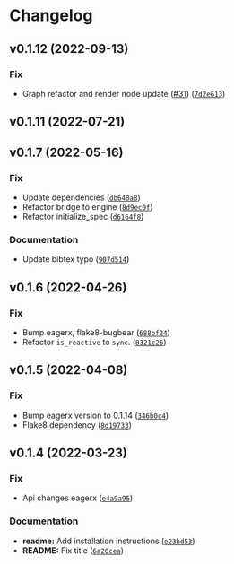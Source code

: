 # Changelog

<!--next-version-placeholder-->

## v0.1.12 (2022-09-13)
### Fix
* Graph refactor and render node update ([#31](https://github.com/eager-dev/eagerx_reality/issues/31)) ([`7d2e613`](https://github.com/eager-dev/eagerx_reality/commit/7d2e6133948829866999a853d33c223efe958cc0))

## v0.1.11 (2022-07-21)


## v0.1.7 (2022-05-16)
### Fix
* Update dependencies ([`db640a8`](https://github.com/eager-dev/eagerx_reality/commit/db640a837e96324e4f09a6e35ec76951cc508cc2))
* Refactor bridge to engine ([`8d9ec0f`](https://github.com/eager-dev/eagerx_reality/commit/8d9ec0f93d0c6f83ca45dc84b915b95b67d6ac80))
* Refactor initialize_spec ([`d6164f8`](https://github.com/eager-dev/eagerx_reality/commit/d6164f8a6b420f30f50bbc84862c37687a7f337e))

### Documentation
* Update  bibtex typo ([`907d514`](https://github.com/eager-dev/eagerx_reality/commit/907d5141159c58b034cdb2adbb5a4a5222f7ed64))

## v0.1.6 (2022-04-26)
### Fix
* Bump eagerx, flake8-bugbear ([`688bf24`](https://github.com/eager-dev/eagerx_reality/commit/688bf24ca1cf8a026ed75cbd5d2742588ae67895))
* Refactor `is_reactive` to `sync`. ([`8321c26`](https://github.com/eager-dev/eagerx_reality/commit/8321c264aa4805f75d837a9196cd0b484fb7669d))

## v0.1.5 (2022-04-08)
### Fix
* Bump eagerx version to 0.1.14 ([`346b0c4`](https://github.com/eager-dev/eagerx_reality/commit/346b0c49274a9cc784cbe3f31faa0e1014da9c50))
* Flake8 dependency ([`8d19733`](https://github.com/eager-dev/eagerx_reality/commit/8d197333db1c28b9f789e54eeda73db344060d85))

## v0.1.4 (2022-03-23)
### Fix
* Api changes eagerx ([`e4a9a95`](https://github.com/eager-dev/eagerx_reality/commit/e4a9a95813ef644371cb8bb7075f9946ffa462a4))

### Documentation
* **readme:** Add installation instructions ([`e23bd53`](https://github.com/eager-dev/eagerx_reality/commit/e23bd53868f7b22f4a5cd362c0f629ab9c718d66))
* **README:** Fix title ([`6a20cea`](https://github.com/eager-dev/eagerx_reality/commit/6a20cea3fc7701583a6c748a97cc18fe1e608b97))
